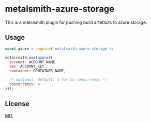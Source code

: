 # metalsmith-azure-storage

This is a metalsmith plugin for pushing build artefacts to azure storage.

## Usage

```javascript
const azure = require('metalsmith-azure-storage');

metalsmith.use(azure({
  account: ACCOUNT_NAME,
  key: ACCOUNT_KEY,
  container: CONTAINER_NAME,

  /* optional, default: 1 for no concurrency */
  concurrency: 4
}));
```

## License

[MIT](./license.md)

